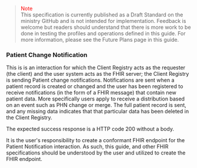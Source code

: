><span style="color:red">Note</span><br>This specification is currently published as a Draft Standard on the ministry GitHub and is not intended for implementation. Feedback is welcome but readers should understand that there is more work to be done in testing the profiles and operations defined in this guide. For more information, please see the Future Plans page in this guide.

### Patient Change Notification

This is is an interaction for which the Client Registry acts as the requester (the client) and the user system acts as the FHIR server; the Client Registry is sending Patient change notifications.  Notifications are sent when a patient record is created or changed and the user has been registered to receive notifications (in the form of a FHIR message) that contain new patient data.  More specifically users apply to receive a distribution based on an event such as PHN change or merge.  The full patient record is sent, and any missing data indicates that that particular data has been deleted in the Client Registry.

The expected success response is a HTTP code 200 without a body.  

It is the user's responsibility to create a conformant FHIR endpoint for the Patient Notification interaction.  As such, this guide, and other FHIR specifications should be understood by the user and utilized to create the FHIR endpoint.
